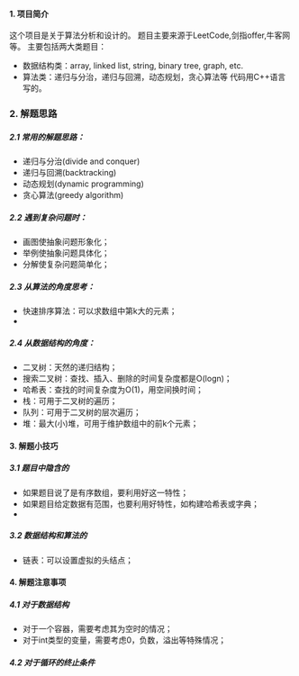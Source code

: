 #### 1. 项目简介
这个项目是关于算法分析和设计的。
题目主要来源于LeetCode,剑指offer,牛客网等。
主要包括两大类题目：  
+ 数据结构类：array, linked list, string, binary tree, graph, etc.
+ 算法类：递归与分治，递归与回溯，动态规划，贪心算法等 
代码用C++语言写的。


### 2. 解题思路
##### 2.1 常用的解题思路：
+ 递归与分治(divide and conquer)
+ 递归与回溯(backtracking)
+ 动态规划(dynamic programming)
+ 贪心算法(greedy algorithm)

##### 2.2 遇到复杂问题时：
+ 画图使抽象问题形象化；
+ 举例使抽象问题具体化；
+ 分解使复杂问题简单化；

##### 2.3 从算法的角度思考：
+ 快速排序算法：可以求数组中第k大的元素；
+ 

##### 2.4 从数据结构的角度：
+ 二叉树：天然的递归结构；
+ 搜索二叉树：查找、插入、删除的时间复杂度都是O(logn)；
+ 哈希表：查找的时间复杂度为O(1)，用空间换时间；
+ 栈：可用于二叉树的遍历；
+ 队列：可用于二叉树的层次遍历；
+ 堆：最大(小)堆，可用于维护数组中的前k个元素；
  
#### 3. 解题小技巧  
##### 3.1 题目中隐含的
+ 如果题目说了是有序数组，要利用好这一特性；
+ 如果题目给定数据有范围，也要利用好特性，如构建哈希表或字典；
+ 

##### 3.2 数据结构和算法的
+ 链表：可以设置虚拟的头结点；


#### 4. 解题注意事项
##### 4.1 对于数据结构 
+ 对于一个容器，需要考虑其为空时的情况；
+ 对于int类型的变量，需要考虑0，负数，溢出等特殊情况；

##### 4.2 对于循环的终止条件





